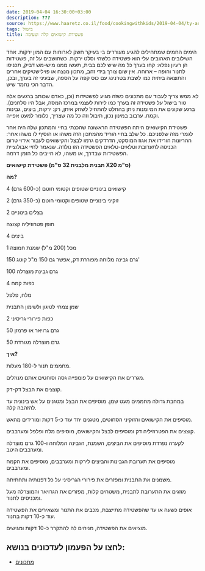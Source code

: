 ```yaml
---
date: 2019-04-04 16:30:00+03:00
description: ???
source: https://www.haaretz.co.il/food/cookingwithkids/2019-04-04/ty-article/0000017f-f8a5-d044-adff-fbfdc37d0000
tags: בישול
title: פשטידת קישואים קלה וטעימה
---
```


הימים החמים שמתחילים להגיע מעוררים בי בעיקר חשק לארוחות עם המון ירקות. אחד השילובים האהובים עלי הוא פשטידה כלשהי וסלט ירקות. כשחושבים על זה, פשטידות הן רעיון נפלא: קחו בערך כל מה שיש לכם בבית, תעשו ממנו מיש-מש דביק, תכניסו לתנור והופה – ארוחה. אין שום צורך בידי זהב, מתכון מנצח או פוילישטיקים אחרים והתוצאה ביתית כמו לשבת בטרנינג עם כוס קפה על הספה, שבעיני זה בערך, ובכן, הדבר הכי נחמד שיש.

לא ממש צריך לעבוד עם מתכונים כשזה מגיע לפשטידות (וכן, כאדם שכותב ברגעים אלה טור בישול על פשטידה זה בערך כמו לירות לעצמי במרכז המסה, אבל היו סלחנים). ברגע שקונים את המיומנות ניתן בהחלט להתחיל לשחק איתן, רק: ירקות, ביצים, גבינות וקמח. ערבוב במינון נכון, תיבול וזה כל מה שצריך, כלומר למעט אפייה.

פשטידת הקישואים היתה הפשטידה הראשונה שהכנתי בחיי והמתכון שלה היה אחר לגמרי מזה שלפניכם. כל שלב בחיי הוריד מהמתכון הזה משהו או הוסיף לו משהו אחר: ההריונות הורידו את אגוז המוסקט, הדרדקים גרמו לבצל והקישואים לעבור אידוי טרום הכניסה לתערובת וטלאים-טלאים הפשטידה הזו נולדה. שנאמר לחיי אבולוציית הפשטידות שבדרך, או משהו, לא חייבים כל הזמן דרמה.

**פשטידת קישואים (תבנית מלבנית 32 ס"מ X20 ס"מ)**

**מה?**

4 קישואים בינוניים שטופים וקטומי חוטם (כ-600 גרם)

2 זוקיני בינוניים שטופים וקטומי חוטם (כ-350 גרם)

2 בצלים בינוניים

חופן פטרוזיליה קצוצה

4 ביצים

1 מכל (200 מ"ל) שמנת חמוצה

150 גרם גבינה מלוחה מפוררת דק, אפשר גם 150 מ"ל קוטג'

100 גרם גבינת מוצרלה

4 כפות קמח

מלח, פלפל

שמן צמחי לטיגון ולשימון התבנית

2 כפות פירורי גריסיני

50 גרם גרויאר או פרמזן

50 גרם מוצרלה מגורדת

**איך?**

מחממים תנור ל-180 מעלות.

מגררים את הקישואים על פומפייה גסה וסוחטים אותם מנוזלים.

קוצצים את הבצל דק-דק.

במחבת גדולה מחממים מעט שמן. מוסיפים את הבצל ומטגנים על אש בינונית עד להזהבה קלה.

מוסיפים את הקישואים והזוקיני הסחוטים, מטגנים יחד עוד כ-5 דקות ומורידים מהאש.

קוצצים את הפטרוזיליה דק ומוסיפים לבצל והקישואים, מוסיפים מלח ופלפל ומערבבים.

לקערה נפרדת מוסיפים את הביצים, השמנת, הגבינה המלוחה ו-100 גרם מוצרלה ומערבבים היטב.

מוסיפים את תערובת הגבינות והביצים לירקות ומערבבים, מוסיפים את הקמח ומערבבים.

משמנים את התבנית ומפזרים את פירורי הגריסיני על כל דפנותיה ותחתיתה.

מוזגים את התערובת לתבנית, משטחים קלות, מפזרים את הגרויאר והמוצרלה מעל ומכניסים לתנור.

אופים כשעה או עד שהפשטידה מתייצבת, מכבים את התנור ומשאירים את הפשטידה עוד כ-10 דקות בתנור.

מוציאים את הפשטידה, מניחים לה להתקרר כ-10 דקות ומגישים.

לחצו על הפעמון לעדכונים בנושא:
------------------------------

* [מתכונים](/ty-tag/recipes-0000017f-da28-dea8-a77f-de6a4ba50000)